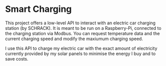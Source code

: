 # Smart Charging

This project offers a low-level API to interact with an electric car charging station (by SCHRACK). It is meant to be run on a Raspberry-Pi, connected to the charging station via Modbus. You can request temperature data and the current charging speed and modify the maxiumum charging speed.

I use this API to charge my electric car with the exact amount of electricity currently provided by my solar panels to minimise the energy I buy and to save costs.
